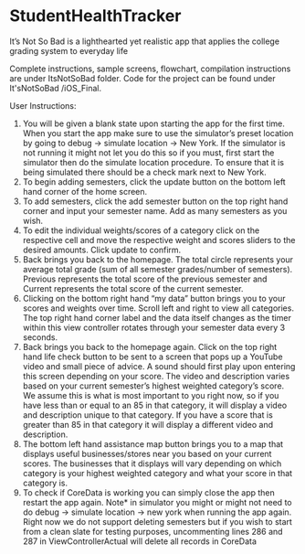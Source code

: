 # StudentHealthTracker
It’s Not So Bad is a lighthearted yet realistic app that applies the college grading system to everyday life

Complete instructions, sample screens, flowchart, compilation instructions are under ItsNotSoBad folder. Code for the project can be found under It'sNotSoBad /iOS_Final.

User Instructions:
1. You will be given a blank state upon starting the app for the first time. When you start the
app make sure to use the simulator’s preset location by going to debug -> simulate
location -> New York. If the simulator is not running it might not let you do this so if you
must, first start the simulator then do the simulate location procedure. To ensure that it is
being simulated there should be a check mark next to New York.
2. To begin adding semesters, click the update button on the bottom left hand corner of the
home screen.
3. To add semesters, click the add semester button on the top right hand corner and input
your semester name. Add as many semesters as you wish.
4. To edit the individual weights/scores of a category click on the respective cell and move
the respective weight and scores sliders to the desired amounts. Click update to confirm.
5. Back brings you back to the homepage. The total circle represents your average total
grade (sum of all semester grades/number of semesters). Previous represents the total
score of the previous semester and Current represents the total score of the current
semester.
6. Clicking on the bottom right hand “my data” button brings you to your scores and
weights over time. Scroll left and right to view all categories. The top right hand corner
label and the data itself changes as the timer within this view controller rotates through
your semester data every 3 seconds.
7. Back brings you back to the homepage again. Click on the top right hand life check
button to be sent to a screen that pops up a YouTube video and small piece of advice. A
sound should first play upon entering this screen depending on your score. The video and
description varies based on your current semester’s highest weighted category’s score.
We assume this is what is most important to you right now, so if you have less than or
equal to an 85 in that category, it will display a video and description unique to that
category. If you have a score that is greater than 85 in that category it will display a
different video and description.
8. The bottom left hand assistance map button brings you to a map that displays useful
businesses/stores near you based on your current scores. The businesses that it displays
will vary depending on which category is your highest weighted category and what your
score in that category is.
9. To check if CoreData is working you can simply close the app then restart the app again.
Note* in simulator you might or might not need to do debug -> simulate location -> new
york when running the app again. Right now we do not support deleting semesters but if
you wish to start from a clean slate for testing purposes, uncommenting lines 286 and 287
in ViewControllerActual will delete all records in CoreData
